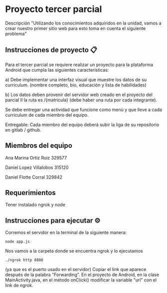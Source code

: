 # Proyecto tercer parcial

Descripción "Utilizando los conocimientos adquiridos en la unidad, vamos a crear nuestro primer sitio web para esto toma en cuenta el siguiente problema"

## Instrucciones de proyecto 📋

Para el tercer parcial se requiere realizar un proyecto para la plataforma Android que cumpla las siguientes características:

a) Debe implementar una interfaz visual que muestre los datos de su curriculum. (nombre completo, bio, educación y lista de habilidades)

b) Los datos deben provenir del servidor web creado en el proyecto del parcial II la ruta es /{matricula} (debe haber una ruta por cada integrante).

Se debe entregar una actividad que funcione como menú y que lleve a cada curriculum de cada miembro del equipo.

Entregable: Cada miembro del equipo deberá subir la liga de su repositorio en gitlab / github.
 
## Miembros del equipo

Ana Marina Ortiz Ruiz 329577

Daniel Lopez Villalobos 315120

Daniel Flotte Corral 329842

## Requerimientos

Tener instalado ngrok y node

## Instrucciones para ejecutar ⚙️


Corremos el servidor en la terminal de la siguiente manera:

```
node app.js
```

Nos vamos a la carpeta donde se encuentra ngrok y lo ejecutamos


```
./ngrok http 8888 
```

(ya que es el puerto usado en el servidor)
Copiar el link que aparece después de la palabra "Forwarding".
En el proyecto de Android, en la clase MainActivity.java, en el método onClick() modificar la variable "url" con el link de ngrok.


